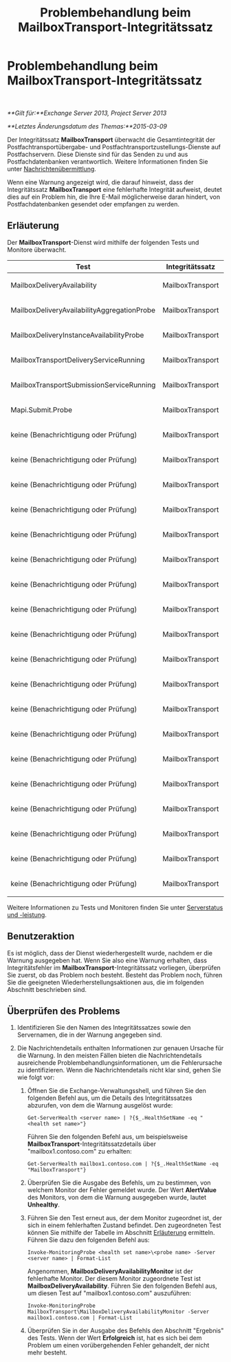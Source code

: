 ﻿---
title: Problembehandlung beim MailboxTransport-Integritätssatz
TOCTitle: Problembehandlung beim MailboxTransport-Integritätssatz
ms:assetid: 02bfa4cf-6929-437e-bae5-079ea1b92373
ms:mtpsurl: https://technet.microsoft.com/de-de/library/ms.exch.scom.mailboxtransport(v=EXCHG.150)
ms:contentKeyID: 54651531
ms.date: 10/08/2015
mtps_version: v=EXCHG.150
ms.translationtype: HT
---

# Problembehandlung beim MailboxTransport-Integritätssatz

 

_**Gilt für:**Exchange Server 2013, Project Server 2013_

_**Letztes Änderungsdatum des Themas:**2015-03-09_

Der Integritätssatz **MailboxTransport** überwacht die Gesamtintegrität der Postfachtransportübergabe- und Postfachtransportzustellungs-Dienste auf Postfachservern. Diese Dienste sind für das Senden zu und aus Postfachdatenbanken verantwortlich. Weitere Informationen finden Sie unter [Nachrichtenübermittlung](https://technet.microsoft.com/de-de/library/aa996349\(v=exchg.150\)).

Wenn eine Warnung angezeigt wird, die darauf hinweist, dass der Integritätssatz **MailboxTransport** eine fehlerhafte Integrität aufweist, deutet dies auf ein Problem hin, die Ihre E-Mail möglicherweise daran hindert, von Postfachdatenbanken gesendet oder empfangen zu werden.

## Erläuterung

Der **MailboxTransport**-Dienst wird mithilfe der folgenden Tests und Monitore überwacht.


<table>
<colgroup>
<col style="width: 33%" />
<col style="width: 33%" />
<col style="width: 33%" />
</colgroup>
<thead>
<tr class="header">
<th>Test</th>
<th>Integritätssatz</th>
<th>Zugehörige Monitore</th>
</tr>
</thead>
<tbody>
<tr class="odd">
<td><p>MailboxDeliveryAvailability</p></td>
<td><p>MailboxTransport</p></td>
<td><p>MailboxDeliveryAvailabilityMonitor</p></td>
</tr>
<tr class="even">
<td><p>MailboxDeliveryAvailabilityAggregationProbe</p></td>
<td><p>MailboxTransport</p></td>
<td><p>MailboxDeliveryAvailabilityAggregationMonitor</p></td>
</tr>
<tr class="odd">
<td><p>MailboxDeliveryInstanceAvailabilityProbe</p></td>
<td><p>MailboxTransport</p></td>
<td><p>MailboxDeliveryInstanceAvailabilityMonitor</p></td>
</tr>
<tr class="even">
<td><p>MailboxTransportDeliveryServiceRunning</p></td>
<td><p>MailboxTransport</p></td>
<td><p>MailboxTransportDeliveryServiceRunningMonitor</p></td>
</tr>
<tr class="odd">
<td><p>MailboxTransportSubmissionServiceRunning</p></td>
<td><p>MailboxTransport</p></td>
<td><p>MailboxTransportSubmissionServiceRunningMonitor</p></td>
</tr>
<tr class="even">
<td><p>Mapi.Submit.Probe</p></td>
<td><p>MailboxTransport</p></td>
<td><p>Mapi.Submit.Monitor</p></td>
</tr>
<tr class="odd">
<td><p>keine (Benachrichtigung oder Prüfung)</p></td>
<td><p>MailboxTransport</p></td>
<td><p>CrashEvent.msexchangedelivery</p></td>
</tr>
<tr class="even">
<td><p>keine (Benachrichtigung oder Prüfung)</p></td>
<td><p>MailboxTransport</p></td>
<td><p>CrashEvent.msexchangesubmission</p></td>
</tr>
<tr class="odd">
<td><p>keine (Benachrichtigung oder Prüfung)</p></td>
<td><p>MailboxTransport</p></td>
<td><p>DeliveryBackpressureSustainedTimeMonitor</p></td>
</tr>
<tr class="even">
<td><p>keine (Benachrichtigung oder Prüfung)</p></td>
<td><p>MailboxTransport</p></td>
<td><p>DeliveryInterceptorStoreDriverAgentPctPermFailedMonitor</p></td>
</tr>
<tr class="odd">
<td><p>keine (Benachrichtigung oder Prüfung)</p></td>
<td><p>MailboxTransport</p></td>
<td><p>MailboxTransportUserQuarantineMonitor</p></td>
</tr>
<tr class="even">
<td><p>keine (Benachrichtigung oder Prüfung)</p></td>
<td><p>MailboxTransport</p></td>
<td><p>MBTSubmissionInterceptorSubmissionAgentMonitor</p></td>
</tr>
<tr class="odd">
<td><p>keine (Benachrichtigung oder Prüfung)</p></td>
<td><p>MailboxTransport</p></td>
<td><p>MSExchangeAsstAvgEventProcessingTimeSubmissionMonitor50</p></td>
</tr>
<tr class="even">
<td><p>keine (Benachrichtigung oder Prüfung)</p></td>
<td><p>MailboxTransport</p></td>
<td><p>MSExchangeAsstAvgEventProcessingTimeSubmissionMonitor70</p></td>
</tr>
<tr class="odd">
<td><p>keine (Benachrichtigung oder Prüfung)</p></td>
<td><p>MailboxTransport</p></td>
<td><p>PrivateWorkingSetError.msexchangedelivery</p></td>
</tr>
<tr class="even">
<td><p>keine (Benachrichtigung oder Prüfung)</p></td>
<td><p>MailboxTransport</p></td>
<td><p>PrivateWorkingSetError.msexchangesubmission</p></td>
</tr>
<tr class="odd">
<td><p>keine (Benachrichtigung oder Prüfung)</p></td>
<td><p>MailboxTransport</p></td>
<td><p>PrivateWorkingSetWarning.msexchangedelivery</p></td>
</tr>
<tr class="even">
<td><p>keine (Benachrichtigung oder Prüfung)</p></td>
<td><p>MailboxTransport</p></td>
<td><p>PrivateWorkingSetWarning.msexchangesubmission</p></td>
</tr>
<tr class="odd">
<td><p>keine (Benachrichtigung oder Prüfung)</p></td>
<td><p>MailboxTransport</p></td>
<td><p>ProcessProcessorTimeError.msexchangedelivery</p></td>
</tr>
<tr class="even">
<td><p>keine (Benachrichtigung oder Prüfung)</p></td>
<td><p>MailboxTransport</p></td>
<td><p>ProcessProcessorTimeError.msexchangesubmission</p></td>
</tr>
<tr class="odd">
<td><p>keine (Benachrichtigung oder Prüfung)</p></td>
<td><p>MailboxTransport</p></td>
<td><p>ProcessProcessorTimeWarning.msexchangedelivery</p></td>
</tr>
<tr class="even">
<td><p>keine (Benachrichtigung oder Prüfung)</p></td>
<td><p>MailboxTransport</p></td>
<td><p>ProcessProcessorTimeWarning.msexchangesubmission</p></td>
</tr>
<tr class="odd">
<td><p>keine (Benachrichtigung oder Prüfung)</p></td>
<td><p>MailboxTransport</p></td>
<td><p>SubmissionBackpressureSustainedTimeMonitor</p></td>
</tr>
<tr class="even">
<td><p>keine (Benachrichtigung oder Prüfung)</p></td>
<td><p>MailboxTransport</p></td>
<td><p>SubmissionInterceptorSubmissionAgentPctPermFailedMonitor</p></td>
</tr>
<tr class="odd">
<td><p>keine (Benachrichtigung oder Prüfung)</p></td>
<td><p>MailboxTransport</p></td>
<td><p>TransportDeliveryFailuresDeliveryStoreDriver560Monitor</p></td>
</tr>
</tbody>
</table>


Weitere Informationen zu Tests und Monitoren finden Sie unter [Serverstatus und -leistung](https://technet.microsoft.com/de-de/library/jj150551\(v=exchg.150\)).

## Benutzeraktion

Es ist möglich, dass der Dienst wiederhergestellt wurde, nachdem er die Warnung ausgegeben hat. Wenn Sie also eine Warnung erhalten, dass Integritätsfehler im **MailboxTransport**-Integritätssatz vorliegen, überprüfen Sie zuerst, ob das Problem noch besteht. Besteht das Problem noch, führen Sie die geeigneten Wiederherstellungsaktionen aus, die im folgenden Abschnitt beschrieben sind.

## Überprüfen des Problems

1.  Identifizieren Sie den Namen des Integritätssatzes sowie den Servernamen, die in der Warnung angegeben sind.

2.  Die Nachrichtendetails enthalten Informationen zur genauen Ursache für die Warnung. In den meisten Fällen bieten die Nachrichtendetails ausreichende Problembehandlungsinformationen, um die Fehlerursache zu identifizieren. Wenn die Nachrichtendetails nicht klar sind, gehen Sie wie folgt vor:
    
    1.  Öffnen Sie die Exchange-Verwaltungsshell, und führen Sie den folgenden Befehl aus, um die Details des Integritätssatzes abzurufen, von dem die Warnung ausgelöst wurde:
        
            Get-ServerHealth <server name> | ?{$_.HealthSetName -eq "<health set name>"}
        
        Führen Sie den folgenden Befehl aus, um beispielsweise **MailboxTransport**-Integritätssatzdetails über "mailbox1.contoso.com" zu erhalten:
        
            Get-ServerHealth mailbox1.contoso.com | ?{$_.HealthSetName -eq "MailboxTransport"}
    
    2.  Überprüfen Sie die Ausgabe des Befehls, um zu bestimmen, von welchem Monitor der Fehler gemeldet wurde. Der Wert **AlertValue** des Monitors, von dem die Warnung ausgegeben wurde, lautet **Unhealthy**.
    
    3.  Führen Sie den Test erneut aus, der dem Monitor zugeordnet ist, der sich in einem fehlerhaften Zustand befindet. Den zugeordneten Test können Sie mithilfe der Tabelle im Abschnitt [Erläuterung](troubleshooting-activesync-health-set.md) ermitteln. Führen Sie dazu den folgenden Befehl aus:
        
            Invoke-MonitoringProbe <health set name>\<probe name> -Server <server name> | Format-List
        
        Angenommen, **MailboxDeliveryAvailabilityMonitor** ist der fehlerhafte Monitor. Der diesem Monitor zugeordnete Test ist **MailboxDeliveryAvailability**. Führen Sie den folgenden Befehl aus, um diesen Test auf "mailbox1.contoso.com" auszuführen:
        
            Invoke-MonitoringProbe MailboxTransport\MailboxDeliveryAvailabilityMonitor -Server mailbox1.contoso.com | Format-List
    
    4.  Überprüfen Sie in der Ausgabe des Befehls den Abschnitt "Ergebnis" des Tests. Wenn der Wert **Erfolgreich** ist, hat es sich bei dem Problem um einen vorübergehenden Fehler gehandelt, der nicht mehr besteht.

